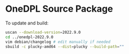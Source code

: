 # OneDPL Source Package

To update and build:

```bash
uscan --download-version=2022.9.0
cd ../onedpl-2022.9.0
vim debian/changelog # edit manually if needed
sbuild -c plucky-amd64 --dist=plucky --build-path=""
```